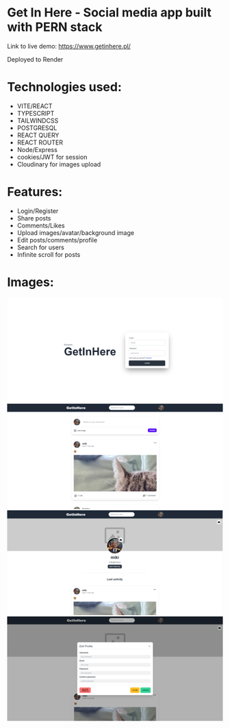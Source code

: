 # Get In Here - Social media app built with PERN stack 

Link to live demo: https://www.getinhere.pl/

Deployed to Render

# Technologies used:
- VITE/REACT
- TYPESCRIPT
- TAILWINDCSS
- POSTGRESQL
- REACT QUERY
- REACT ROUTER
- Node/Express
- cookies/JWT for session
- Cloudinary for images upload

# Features:
- Login/Register
- Share posts
- Comments/Likes
- Upload images/avatar/background image
- Edit posts/comments/profile
- Search for users
- Infinite scroll for posts

# Images:

![Image Alt Text](screenshots/1.png)
![Image Alt Text](screenshots/2.png)
![Image Alt Text](screenshots/3.png)
![Image Alt Text](screenshots/4.png)
